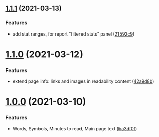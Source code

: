 ## [1.1.1](https://github.com/popstas/site-audit-seo-readability/compare/v1.1.0...v1.1.1) (2021-03-13)


### Features

* add stat ranges, for report "filtered stats" panel ([21592c9](https://github.com/popstas/site-audit-seo-readability/commit/21592c921d60523692cbd8140b9969e515557feb))



# [1.1.0](https://github.com/popstas/site-audit-seo-readability/compare/v1.0.0...v1.1.0) (2021-03-12)


### Features

* extend page info: links and images in readability content ([42a9d8b](https://github.com/popstas/site-audit-seo-readability/commit/42a9d8be258e446cd56130c23d43f77a43f4437d))



# [1.0.0](https://github.com/popstas/site-audit-seo-readability/compare/ba3df0fc0a64ab1c928f078e530410790cf7f8fc...v1.0.0) (2021-03-10)


### Features

* Words, Symbols, Minutes to read, Main page text ([ba3df0f](https://github.com/popstas/site-audit-seo-readability/commit/ba3df0fc0a64ab1c928f078e530410790cf7f8fc))



